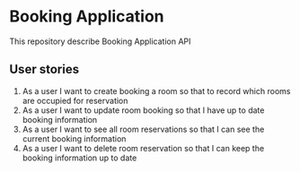 # Booking Application

This repository describe Booking Application API

## User stories

1. As a user I want to create booking a room so that to record which rooms are occupied for reservation
2. As a user I want to update room booking so that I have up to date booking information
3. As a user I want to see all room reservations so that I can see the current booking information
4. As a user I want to delete room reservation so that I can keep the booking information up to date